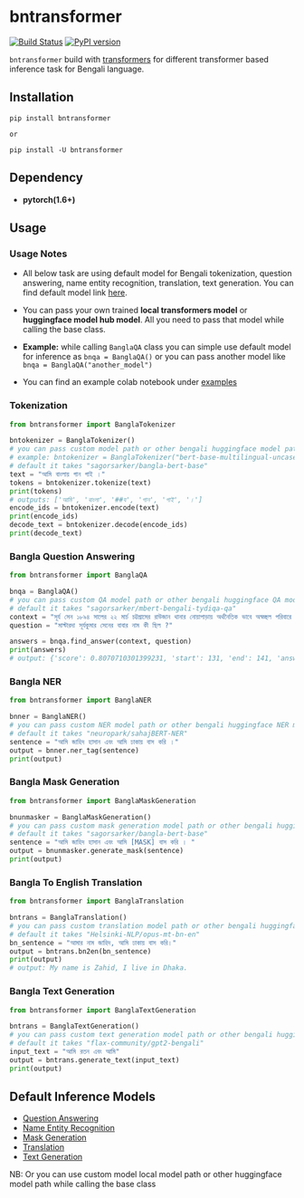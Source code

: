 # bntransformer
[![Build Status](https://travis-ci.org/sagorbrur/bntransformer.svg?branch=master)](https://travis-ci.org/sagorbrur/bntransformer)
[![PyPI version](https://img.shields.io/pypi/v/bntransformer)](https://pypi.org/project/bntransformer/)

`bntransformer` build with [transformers](https://github.com/huggingface/transformers) for different transformer based inference task for Bengali language.



## Installation
```
pip install bntransformer

or

pip install -U bntransformer
```

## Dependency
- **pytorch(1.6+)**

## Usage
### Usage Notes
- All below task are using default model for Bengali tokenization, question answering, name entity recognition, translation, text generation. You can find default model link [here](#Default-Inference-Models). 

- You can pass your own trained **local transformers model** or **huggingface model hub model**. All you need to pass that model while calling the base class.

- **Example:** while calling `BanglaQA` class you can simple use default model for inference as `bnqa = BanglaQA()` or you can pass another model like `bnqa = BanglaQA("another_model")`
- You can find an example colab notebook under [examples](examples/)

### Tokenization

```py
from bntransformer import BanglaTokenizer

bntokenizer = BanglaTokenizer() 
# you can pass custom model path or other bengali huggingface model path
# example: bntokenizer = BanglaTokenizer("bert-base-multilingual-uncased")
# default it takes "sagorsarker/bangla-bert-base"
text = "আমি বাংলায় গান গাই ।"
tokens = bntokenizer.tokenize(text)
print(tokens)
# outputs: ['আমি', 'বাংলা', '##য', 'গান', 'গাই', '।']
encode_ids = bntokenizer.encode(text)
print(encode_ids)
decode_text = bntokenizer.decode(encode_ids)
print(decode_text)

```

### Bangla Question Answering
```py
from bntransformer import BanglaQA

bnqa = BanglaQA()
# you can pass custom QA model path or other bengali huggingface QA model path
# default it takes "sagorsarker/mbert-bengali-tydiqa-qa"
context = "সূর্য সেন ১৮৯৪ সালের ২২ মার্চ চট্টগ্রামের রাউজান থানার নোয়াপাড়ায় অর্থনৈতিক ভাবে অস্বচ্ছল পরিবারে জন্মগ্রহণ করেন। তাঁর পিতার নাম রাজমনি সেন এবং মাতার নাম শশী বালা সেন। রাজমনি সেনের দুই ছেলে আর চার মেয়ে। সূর্য সেন তাঁদের পরিবারের চতুর্থ সন্তান। দুই ছেলের নাম সূর্য ও কমল। চার মেয়ের নাম বরদাসুন্দরী, সাবিত্রী, ভানুমতী ও প্রমিলা। শৈশবে পিতা মাতাকে হারানো সূর্য সেন কাকা গৌরমনি সেনের কাছে মানুষ হয়েছেন। সূর্য সেন ছেলেবেলা থেকেই খুব মনোযোগী ভাল ছাত্র ছিলেন এবং ধর্মভাবাপন্ন গম্ভীর প্রকৃতির ছিলেন।"
question = "মাস্টারদা সূর্যকুমার সেনের বাবার নাম কী ছিল ?"

answers = bnqa.find_answer(context, question)
print(answers)
# output: {'score': 0.8070710301399231, 'start': 131, 'end': 141, 'answer': 'রাজমনি সেন'}

```

### Bangla NER
```py
from bntransformer import BanglaNER

bnner = BanglaNER()
# you can pass custom NER model path or other bengali huggingface NER model path
# default it takes "neuropark/sahajBERT-NER"
sentence = "আমি জাহিদ হাসান এবং আমি ঢাকায় বাস করি ।"
output = bnner.ner_tag(sentence)
print(output)

```

### Bangla Mask Generation
```py
from bntransformer import BanglaMaskGeneration

bnunmasker = BanglaMaskGeneration()
# you can pass custom mask generation model path or other bengali huggingface model path
# default it takes "sagorsarker/bangla-bert-base"
sentence = "আমি জাহিদ হাসান এবং আমি [MASK] বাস করি । "
output = bnunmasker.generate_mask(sentence)
print(output)
```

### Bangla To English Translation
```py
from bntransformer import BanglaTranslation

bntrans = BanglaTranslation()
# you can pass custom translation model path or other bengali huggingface translation model path
# default it takes "Helsinki-NLP/opus-mt-bn-en"
bn_sentence = "আমার নাম জাহিদ, আমি ঢাকায় বাস করি।"
output = bntrans.bn2en(bn_sentence)
print(output)
# output: My name is Zahid, I live in Dhaka.

```

### Bangla Text Generation
```py
from bntransformer import BanglaTextGeneration

bntrans = BanglaTextGeneration()
# you can pass custom text generation model path or other bengali huggingface Bengali text gen model path
# default it takes "flax-community/gpt2-bengali"
input_text = "আমি রতন এবং আমি"
output = bntrans.generate_text(input_text)
print(output)
```

## Default Inference Models
- [Question Answering](https://huggingface.co/sagorsarker/mbert-bengali-tydiqa-qa)
- [Name Entity Recognition](https://huggingface.co/neuropark/sahajBERT-NER)
- [Mask Generation](https://huggingface.co/sagorsarker/bangla-bert-base)
- [Translation](https://huggingface.co/Helsinki-NLP/opus-mt-bn-en)
- [Text Generation](https://huggingface.co/flax-community/gpt2-bengali)

NB: Or you can use custom model local model path or other huggingface model path while calling the base class

